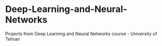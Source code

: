 # Deep-Learning-and-Neural-Networks
Projects from Deep Learning and Neural Networks course - University of Tehran
